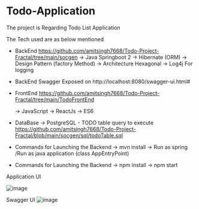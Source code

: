 # Todo-Application

The project is Regarding Todo List Application

The Tech used are as below mentioned 
  - BackEnd https://github.com/amitsingh7668/Todo-Project-Fractal/tree/main/socgen
      -> Java Springboot 2
      -> Hibernate (ORM)
      -> Design Pattern (factory Method)
      -> Architecture Hexagonal
      -> Log4j For logging
  - BackEnd Swagger Exposed on http://localhost:8080/swagger-ui.html#


  - FrontEnd https://github.com/amitsingh7668/Todo-Project-Fractal/tree/main/TodoFrontEnd

      -> JavaScript
      -> ReactJs
      -> ES6
      
  - DataBase
      -> PostgreSQL - TODO table query to execute https://github.com/amitsingh7668/Todo-Project-Fractal/blob/main/socgen/sql/todoTable.sql 
      
  - Commands for Launching the Backend
      -> mvn install 
      -> Run as spring /Run as java application (class AppEntryPoint)
  - Commands for Launching the Backend
      -> npm install 
      -> npm start
      
      
 Application UI 
 
 ![image](https://user-images.githubusercontent.com/56405921/109422671-93047c00-7a02-11eb-8b44-6606e2386a52.png)


Swagger UI
 ![image](https://user-images.githubusercontent.com/56405921/109407741-5e180b00-79a9-11eb-88bd-632743f98e73.png)

